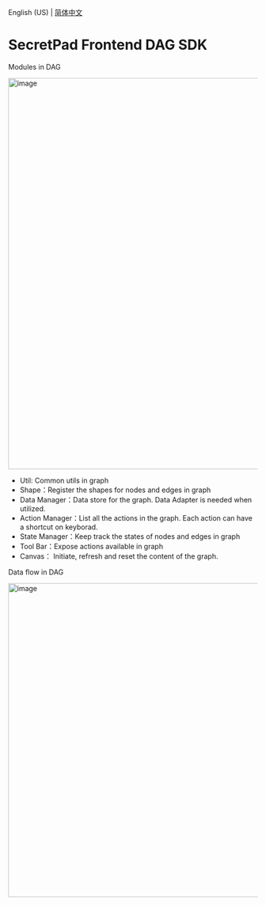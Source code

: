 English (US) | [简体中文](README.zh-Hans.md)

# SecretPad Frontend DAG SDK
Modules in DAG

<img width="790" alt="image" src="https://github.com/secretflow/secretpad-frontend/assets/46579290/d5c1cd39-b281-460d-a9cb-667a2ff7c0ed">

- Util: Common utils in graph
- Shape：Register the shapes for nodes and edges in graph
- Data Manager：Data store for the graph. Data Adapter is needed when utilized. 
- Action Manager：List all the actions in the graph. Each action can have a shortcut on keyborad.
- State Manager：Keep track the states of nodes and edges in graph
- Tool Bar：Expose actions available in graph
- Canvas： Initiate, refresh and reset the content of the graph.

Data flow in DAG

<img width="634" alt="image" src="https://github.com/secretflow/secretpad-frontend/assets/46579290/af9e8811-13eb-4c84-8a02-6d41862c2e90">

